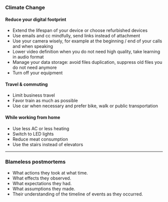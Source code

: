 ### Climate Change
#### Reduce your digital footprint
- Extend the lifespan of your device or choose refurbished devices
- Use emails and cc mindfully, send links instead of attachment
- Use your camera wisely, for example at the beginning / end of your calls and when speaking
- Lower video definition when you do not need high quality, take learning in audio format
- Manage your data storage: avoid files duplication, suppress old files you do not need anymore
- Turn off your equipment

#### Travel & commuting
- Limit business travel
- Favor train as much as possible
- Use car when necessary and prefer bike, walk or public transportation

#### While working from home
- Use less AC or less heating
- Switch to LED lights
- Reduce meat consumption
- Use the stairs instead of elevators


--------------------------------------------------------------------------------------------------
### Blameless postmortems

- What actions they took at what time.
- What effects they observed.
- What expectations they had.
- What assumptions they made.
- Their understanding of the timeline of events as they occurred.
